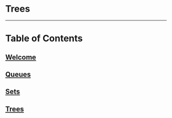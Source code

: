 # Trees
****
# Table of Contents
## [Welcome](/0-welcome.md)<br>
## [Queues](/1-queue.md)<br>
## [Sets](/2-set.md)<br>
## [Trees](/3-tree.md)<br>